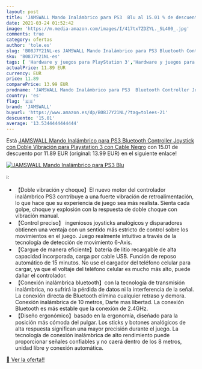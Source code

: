 ```yaml
---
layout: post
title: 'JAMSWALL Mando Inalámbrico para PS3  Blu al 15.01 % de descuento'
date: 2021-03-24 01:52:42
image: 'https://m.media-amazon.com/images/I/417tx7ZDZYL._SL400_.jpg'
comments: true
category: ofertas
author: 'tole.es'
slug: 'B08J7Y21NL-es JAMSWALL Mando Inalámbrico para PS3 Bluetooth Controller...'
sku: 'B08J7Y21NL-es'
tags: [ 'Hardware y juegos para PlayStation 3','Hardware y juegos para Sony PSP','Juegos para PlayStation 3','Juegos para Sony PSP','Sistemas precursores y micro consolas','Videojuegos','jamswall','playstation', ]
actualPrice: 11.89 EUR
currency: EUR
price: 11.89
comparePrice: 13.99 EUR
prodname: 'JAMSWALL Mando Inalámbrico para PS3  Bluetooth Controller Joystick con Doble Vibración para Playstation 3 con Cable  Negro'
country: 'es'
flag: '🇪🇸'
brand: 'JAMSWALL'
buyurl: 'https://www.amazon.es/dp/B08J7Y21NL/?tag=tolees-21'
descuento: '15.01'
average: '13.5344444444444'
---
```


Está [JAMSWALL Mando Inalámbrico para PS3  Bluetooth Controller Joystick con Doble Vibración para Playstation 3 con Cable  Negro](https://www.amazon.es/dp/B08J7Y21NL/?tag=tolees-21) con 15.01 de descuento por 11.89 EUR (original: 13.99 EUR) en el siguiente enlace!

[![JAMSWALL Mando Inalámbrico para PS3  Blu](https://m.media-amazon.com/images/I/417tx7ZDZYL._SL400_.jpg)](https://www.amazon.es/dp/B08J7Y21NL/?tag=tolees-21)

ℹ️:

- 【Doble vibración y choque】El nuevo motor del controlador inalámbrico PS3 contribuye a una fuerte vibración de retroalimentación, lo que hace que su experiencia de juego sea más realista. Sienta cada golpe, choque y explosión con la respuesta de doble choque con vibración manual.
- 【Control preciso】 ingeniosos joysticks analógicos y disparadores obtienen una ventaja con un sentido más estricto de control sobre los movimientos en el juego. Juego realmente intuitivo a través de la tecnología de detección de movimiento 6-Axis.
- 【Cargue de manera eficiente】batería de litio recargable de alta capacidad incorporada, carga por cable USB. Función de reposo automático de 15 minutos. No use el cargador del teléfono celular para cargar, ya que el voltaje del teléfono celular es mucho más alto, puede dañar el controlador.
- 【Conexión inalámbrica bluetooth】con la tecnología de transmisión inalámbrica, no sufrirá la pérdida de datos ni la interferencia de la señal. La conexión directa de Bluetooth elimina cualquier retraso y demora. Conexión inalámbrica de 10 metros, Darte mas libertad. La conexión Bluetooth es más estable que la conexión de 2.4GHz.
- 【Diseño ergonómico】basado en la ergonomía, diseñado para la posición más cómoda del pulgar. Los sticks y botones analógicos de alta respuesta significan una mayor precisión durante el juego. La tecnología de conexión inalámbrica de alto rendimiento puede proporcionar señales confiables y no caerá dentro de los 8 metros, unidad libre y conexión automática.

[🛒 Ver la oferta!!](https://www.amazon.es/dp/B08J7Y21NL/?tag=tolees-21)
